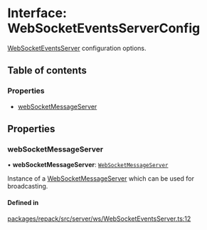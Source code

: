 # Interface: WebSocketEventsServerConfig

[WebSocketEventsServer](../classes/WebSocketEventsServer.md) configuration options.

## Table of contents

### Properties

- [webSocketMessageServer](WebSocketEventsServerConfig.md#websocketmessageserver)

## Properties

### webSocketMessageServer

• **webSocketMessageServer**: [`WebSocketMessageServer`](../classes/WebSocketMessageServer.md)

Instance of a [WebSocketMessageServer](../classes/WebSocketMessageServer.md) which can be used for broadcasting.

#### Defined in

[packages/repack/src/server/ws/WebSocketEventsServer.ts:12](https://github.com/callstack/repack/blob/a78f6b9/packages/repack/src/server/ws/WebSocketEventsServer.ts#L12)
